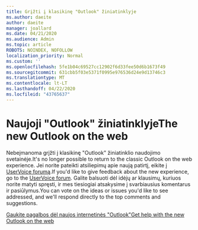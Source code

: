 ```yaml
---
title: Grįžti į klasikinę "Outlook" žiniatinklyje
ms.author: daeite
author: daeite
manager: joallard
ms.date: 04/21/2020
ms.audience: Admin
ms.topic: article
ROBOTS: NOINDEX, NOFOLLOW
localization_priority: Normal
ms.custom: ''
ms.openlocfilehash: 5fe1b04c69527cc12902f6d33fee50d6b1673f49
ms.sourcegitcommit: 631cbb5f03e5371f0995e976536d24e9d13746c3
ms.translationtype: MT
ms.contentlocale: lt-LT
ms.lasthandoff: 04/22/2020
ms.locfileid: "43765637"
---
```

# <a name="the-new-outlook-on-the-web"></a><span data-ttu-id="35cee-102">Naujoji "Outlook" žiniatinklyje</span><span class="sxs-lookup"><span data-stu-id="35cee-102">The new Outlook on the web</span></span>

<span data-ttu-id="35cee-103">Nebeįmanoma grįžti į klasikinę "Outlook" žiniatinklio naudojimo svetainėje.</span><span class="sxs-lookup"><span data-stu-id="35cee-103">It's no longer possible to return to the classic Outlook on the web experience.</span></span> <span data-ttu-id="35cee-104">Jei norite pateikti atsiliepimų apie naują patirtį, eikite į [UserVoice forumą](https://go.microsoft.com/fwlink/?linkid=2103182).</span><span class="sxs-lookup"><span data-stu-id="35cee-104">If you'd like to give feedback about the new experience, go to the [UserVoice forum](https://go.microsoft.com/fwlink/?linkid=2103182).</span></span> <span data-ttu-id="35cee-105">Galite balsuoti dėl idėjų ar klausimų, kuriuos norite matyti spręsti, ir mes tiesiogiai atsakysime į svarbiausius komentarus ir pasiūlymus.</span><span class="sxs-lookup"><span data-stu-id="35cee-105">You can vote on the ideas or issues you'd like to see addressed, and we'll respond directly to the top comments and suggestions.</span></span>

[<span data-ttu-id="35cee-106">Gaukite pagalbos dėl naujos internetinės "Outlook"</span><span class="sxs-lookup"><span data-stu-id="35cee-106">Get help with the new Outlook on the web</span></span>](https://support.office.com/article/017014cd-2ad0-41ab-8473-6bd8c349d4f8)